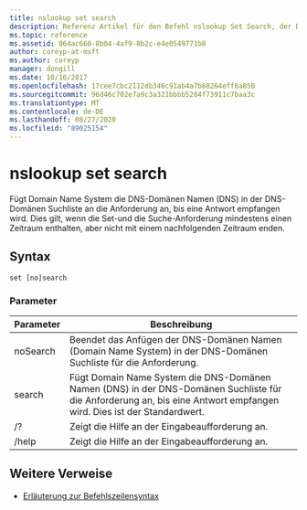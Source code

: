 ```yaml
---
title: nslookup set search
description: Referenz Artikel für den Befehl nslookup Set Search, der Domain Name System die DNS-Domänen Namen (DNS) in der DNS-Domänen Suchliste an die Anforderung anfügt, bis eine Antwort empfangen wird.
ms.topic: reference
ms.assetid: 064ac660-8b04-4af9-8b2c-e4e0549771b8
author: coreyp-at-msft
ms.author: coreyp
manager: dongill
ms.date: 10/16/2017
ms.openlocfilehash: 17cee7cbc2112db346c91ab4a7b88264eff6a850
ms.sourcegitcommit: 96d46c702e7a9c3a321bbbb5284f73911c7baa3c
ms.translationtype: MT
ms.contentlocale: de-DE
ms.lasthandoff: 08/27/2020
ms.locfileid: "89025154"
---
```

# <a name="nslookup-set-search"></a>nslookup set search

Fügt Domain Name System die DNS-Domänen Namen (DNS) in der DNS-Domänen Suchliste an die Anforderung an, bis eine Antwort empfangen wird. Dies gilt, wenn die Set-und die Suche-Anforderung mindestens einen Zeitraum enthalten, aber nicht mit einem nachfolgenden Zeitraum enden.

## <a name="syntax"></a>Syntax

```
set [no]search
```

### <a name="parameters"></a>Parameter

| Parameter | Beschreibung |
| --------- | ----------- |
| noSearch | Beendet das Anfügen der DNS-Domänen Namen (Domain Name System) in der DNS-Domänen Suchliste für die Anforderung. |
| search | Fügt Domain Name System die DNS-Domänen Namen (DNS) in der DNS-Domänen Suchliste für die Anforderung an, bis eine Antwort empfangen wird. Dies ist der Standardwert. |
| /? | Zeigt die Hilfe an der Eingabeaufforderung an. |
| /help | Zeigt die Hilfe an der Eingabeaufforderung an. |

## <a name="additional-references"></a>Weitere Verweise

- [Erläuterung zur Befehlszeilensyntax](command-line-syntax-key.md)
